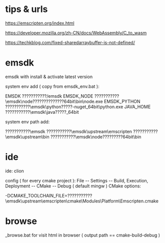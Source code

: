# tips & urls

https://emscripten.org/index.html

https://developer.mozilla.org/zh-CN/docs/WebAssembly/C_to_wasm

https://techkblog.com/fixed-sharedarraybuffer-is-not-defined/

# emsdk

emsdk with install & activate latest version

system env add ( copy from emsdk_env.bat ):

EMSDK          ???????????/emsdk
EMSDK_NODE     ???????????\emsdk\node\??????????????64bit\bin\node.exe
EMSDK_PYTHON   ???????????\emsdk\python\?????-nuget_64bit\python.exe
JAVA_HOME      ???????????\emsdk\java\?????_64bit

system env path add:

???????????\emsdk
???????????\emsdk\upstream\emscripten
???????????\emsdk\upstream\bin
???????????\emsdk\node\?????????64bit\bin

# ide

ide: clion

config ( for every cmake project ):
File -- Settings -- Build, Execution, Deployment -- CMake -- Debug ( default mingw ) CMake options: 

-DCMAKE_TOOLCHAIN_FILE=???????????\emsdk\upstream\emscripten\cmake\Modules\Platform\Emscripten.cmake


# browse

_browse.bat for visit html in browser ( output path == cmake-build-debug )
